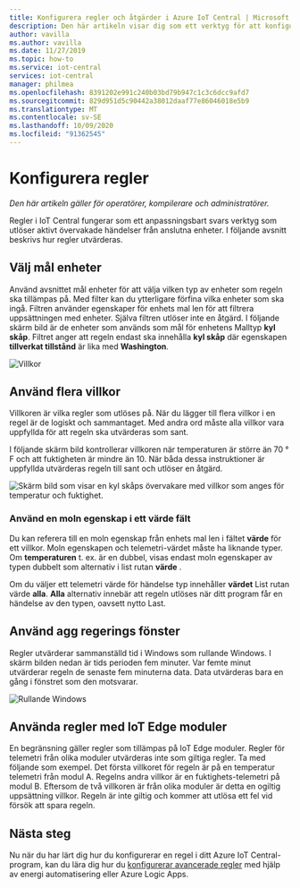 ```yaml
---
title: Konfigurera regler och åtgärder i Azure IoT Central | Microsoft Docs
description: Den här artikeln visar dig som ett verktyg för att konfigurera telemetri-baserade regler och åtgärder i ditt Azure IoT Central-program.
author: vavilla
ms.author: vavilla
ms.date: 11/27/2019
ms.topic: how-to
ms.service: iot-central
services: iot-central
manager: philmea
ms.openlocfilehash: 8391202e991c240b03bd79b947c1c3c6dcc9afd7
ms.sourcegitcommit: 829d951d5c90442a38012daaf77e86046018e5b9
ms.translationtype: MT
ms.contentlocale: sv-SE
ms.lasthandoff: 10/09/2020
ms.locfileid: "91362545"
---
```

# <a name="configure-rules"></a>Konfigurera regler

*Den här artikeln gäller för operatörer, kompilerare och administratörer.*

Regler i IoT Central fungerar som ett anpassningsbart svars verktyg som utlöser aktivt övervakade händelser från anslutna enheter. I följande avsnitt beskrivs hur regler utvärderas.

## <a name="select-target-devices"></a>Välj mål enheter

Använd avsnittet mål enheter för att välja vilken typ av enheter som regeln ska tillämpas på. Med filter kan du ytterligare förfina vilka enheter som ska ingå. Filtren använder egenskaper för enhets mal len för att filtrera uppsättningen med enheter. Själva filtren utlöser inte en åtgärd. I följande skärm bild är de enheter som används som mål för enhetens Malltyp **kyl skåp**. Filtret anger att regeln endast ska innehålla **kyl skåp** där egenskapen **tillverkat tillstånd** är lika med **Washington**.

![Villkor](media/howto-configure-rules/filters.png)

## <a name="use-multiple-conditions"></a>Använd flera villkor

Villkoren är vilka regler som utlöses på. När du lägger till flera villkor i en regel är de logiskt och sammantaget. Med andra ord måste alla villkor vara uppfyllda för att regeln ska utvärderas som sant.  

I följande skärm bild kontrollerar villkoren när temperaturen är större än 70 &deg; F och att fuktigheten är mindre än 10. När båda dessa instruktioner är uppfyllda utvärderas regeln till sant och utlöser en åtgärd.

![Skärm bild som visar en kyl skåps övervakare med villkor som anges för temperatur och fuktighet.](media/howto-configure-rules/conditions.png)

### <a name="use-a-cloud-property-in-a-value-field"></a>Använd en moln egenskap i ett värde fält

Du kan referera till en moln egenskap från enhets mal len i fältet **värde** för ett villkor. Moln egenskapen och telemetri-värdet måste ha liknande typer. Om **temperaturen** t. ex. är en dubbel, visas endast moln egenskaper av typen dubbelt som alternativ i list rutan **värde** .

Om du väljer ett telemetri värde för händelse typ innehåller **värdet** List rutan värde **alla**. **Alla** alternativ innebär att regeln utlöses när ditt program får en händelse av den typen, oavsett nytto Last.

## <a name="use-aggregate-windowing"></a>Använd agg regerings fönster

Regler utvärderar sammanställd tid i Windows som rullande Windows. I skärm bilden nedan är tids perioden fem minuter. Var femte minut utvärderar regeln de senaste fem minuterna data. Data utvärderas bara en gång i fönstret som den motsvarar.

![Rullande Windows](media/howto-configure-rules/tumbling-window.png)

## <a name="use-rules-with-iot-edge-modules"></a>Använda regler med IoT Edge moduler

En begränsning gäller regler som tillämpas på IoT Edge moduler. Regler för telemetri från olika moduler utvärderas inte som giltiga regler. Ta med följande som exempel. Det första villkoret för regeln är på en temperatur telemetri från modul A. Regelns andra villkor är en fuktighets-telemetri på modul B. Eftersom de två villkoren är från olika moduler är detta en ogiltig uppsättning villkor. Regeln är inte giltig och kommer att utlösa ett fel vid försök att spara regeln.

## <a name="next-steps"></a>Nästa steg

Nu när du har lärt dig hur du konfigurerar en regel i ditt Azure IoT Central-program, kan du lära dig hur du [konfigurerar avancerade regler](howto-configure-rules-advanced.md) med hjälp av energi automatisering eller Azure Logic Apps.
